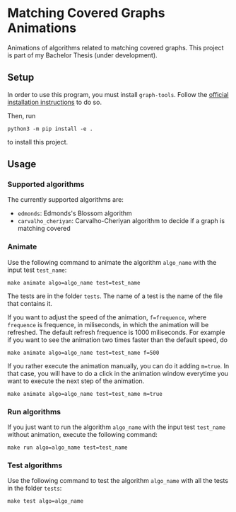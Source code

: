 # Matching Covered Graphs Animations

Animations of algorithms related to matching covered graphs. This project is part of my Bachelor Thesis (under development).

## Setup

In order to use this program, you must install `graph-tools`. Follow the [official installation instructions](https://git.skewed.de/count0/graph-tool/-/wikis/installation-instructions) to do so.

Then, run 

```
python3 -m pip install -e .
```

to install this project.

## Usage

### Supported algorithms

The currently supported algorithms are:

* `edmonds`: Edmonds's Blossom algorithm
* `carvalho_cheriyan`: Carvalho-Cheriyan algorithm to decide if a graph is matching covered


### Animate 

Use the following command to animate the algorithm `algo_name` with the input test `test_name`:

```
make animate algo=algo_name test=test_name
```

The tests are in the folder `tests`. The name of a test is the name of the file that contains it.

If you want to adjust the speed of the animation,  `f=frequence`, where `frequence` is frequence, in miliseconds, in which the animation will be refreshed. The default refresh frequence is 1000 miliseconds. For example if you want to see the animation two times faster than the default speed, do

```
make animate algo=algo_name test=test_name f=500
```

If you rather execute the animation manually, you can do it adding `m=true`. In that case, you will have to do a click in the animation window everytime you want to execute the next step of the animation.

```
make animate algo=algo_name test=test_name m=true
```

### Run algorithms

If you just want to run the algorithm `algo_name` with the input test `test_name` without animation, execute the following command:

```
make run algo=algo_name test=test_name
```

### Test algorithms

Use the following command to test the algorithm `algo_name` with all the tests in the folder `tests`:

```
make test algo=algo_name
```
